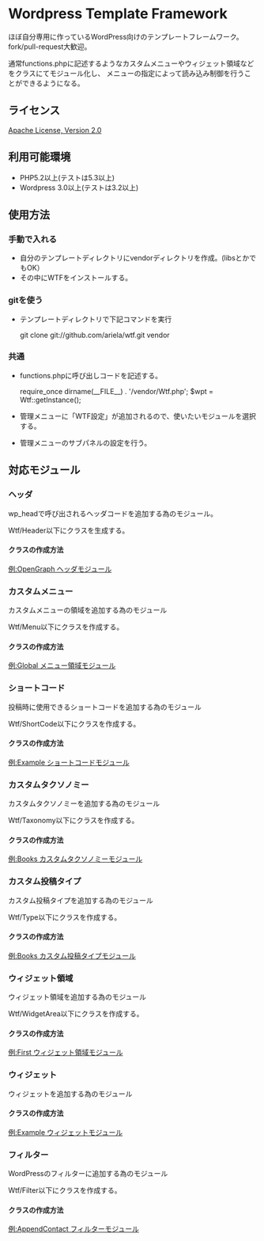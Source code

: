 Wordpress Template Framework
============================

ほぼ自分専用に作っているWordPress向けのテンプレートフレームワーク。
fork/pull-request大歓迎。

通常functions.phpに記述するようなカスタムメニューやウィジェット領域などをクラスにてモジュール化し、
メニューの指定によって読み込み制御を行うことができるようになる。

ライセンス
----------
[Apache License, Version 2.0](http://www.apache.org/licenses/LICENSE-2.0)

利用可能環境
------------
* PHP5.2以上(テストは5.3以上)
* Wordpress 3.0以上(テストは3.2以上)

使用方法
--------
### 手動で入れる
* 自分のテンプレートディレクトリにvendorディレクトリを作成。(libsとかでもOK）
* その中にWTFをインストールする。

### gitを使う
* テンプレートディレクトリで下記コマンドを実行

    git clone git://github.com/ariela/wtf.git vendor

### 共通
* functions.phpに呼び出しコードを記述する。

    require_once dirname(\_\_FILE\_\_) . '/vendor/Wtf.php';
    $wpt = Wtf::getInstance();

* 管理メニューに「WTF設定」が追加されるので、使いたいモジュールを選択する。
* 管理メニューのサブパネルの設定を行う。

対応モジュール
--------------

### ヘッダ ###
wp_headで呼び出されるヘッダコードを追加する為のモジュール。

Wtf/Header以下にクラスを生成する。

#### クラスの作成方法
[例:OpenGraph ヘッダモジュール](https://github.com/ariela/wtf/blob/master/Wtf/Header/OpenGraph.php)

### カスタムメニュー ###
カスタムメニューの領域を追加する為のモジュール

Wtf/Menu以下にクラスを作成する。

#### クラスの作成方法
[例:Global メニュー領域モジュール](https://github.com/ariela/wtf/blob/master/Wtf/Menu/Global.php)

### ショートコード ###
投稿時に使用できるショートコードを追加する為のモジュール

Wtf/ShortCode以下にクラスを作成する。

#### クラスの作成方法
[例:Example ショートコードモジュール](https://github.com/ariela/wtf/blob/master/Wtf/ShortCode/Example.php)

### カスタムタクソノミー ###
カスタムタクソノミーを追加する為のモジュール

Wtf/Taxonomy以下にクラスを作成する。

#### クラスの作成方法
[例:Books カスタムタクソノミーモジュール](https://github.com/ariela/wtf/blob/master/Wtf/Taxonomy/Books.php)

### カスタム投稿タイプ ###
カスタム投稿タイプを追加する為のモジュール

Wtf/Type以下にクラスを作成する。

#### クラスの作成方法
[例:Books カスタム投稿タイプモジュール](https://github.com/ariela/wtf/blob/master/Wtf/Type/Books.php)

### ウィジェット領域 ###
ウィジェット領域を追加する為のモジュール

Wtf/WidgetArea以下にクラスを作成する。

#### クラスの作成方法
[例:First ウィジェット領域モジュール](https://github.com/ariela/wtf/blob/master/Wtf/WidgetArea/First.php)

### ウィジェット ###
ウィジェットを追加する為のモジュール

#### クラスの作成方法
[例:Example ウィジェットモジュール](https://github.com/ariela/wtf/blob/master/Wtf/Widget/Example.php)

### フィルター ###
WordPressのフィルターに追加する為のモジュール

Wtf/Filter以下にクラスを作成する。

#### クラスの作成方法
[例:AppendContact フィルターモジュール](https://github.com/ariela/wtf/blob/master/Wtf/Filter/AppendContact.php)
